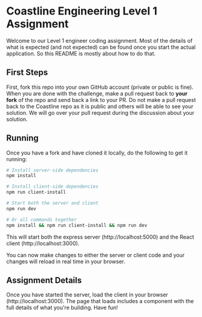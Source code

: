 # Coastline Engineering Level 1 Assignment

Welcome to our Level 1 engineer coding assignment. Most of the details of what is expected (and not expected) can be found once you start the actual application. So this README is mostly about how to do that.

## First Steps

First, fork this repo into your own GitHub account (private or public is fine). When you are done with the challenge, make a pull request back to **your fork** of the repo and send back a link to your PR. Do not make a pull request back to the Coastline repo as it is public and others will be able to see your solution. We will go over your pull request during the discussion about your solution.

## Running

Once you have a fork and have cloned it locally, do the following to get it running:

```bash
# Install server-side dependencies
npm install

# Install client-side dependencies
npm run client-install

# Start both the server and client
npm run dev

# Or all commands together
npm install && npm run client-install && npm run dev
```

This will start both the express server (http://localhost:5000) and the React client (http://localhost:3000).

You can now make changes to either the server or client code and your changes will reload in real time in your browser.

## Assignment Details

Once you have started the server, load the client in your browser (http://localhost:3000). The page that loads includes a component with the full details of what you're building. Have fun!
